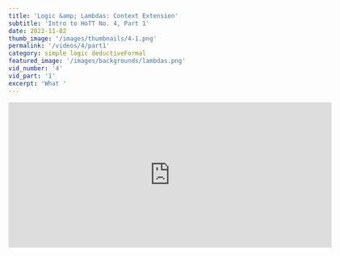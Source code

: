 ```yaml
---
title: 'Logic &amp; Lambdas: Context Extension'
subtitle: 'Intro to HoTT No. 4, Part 1'
date: 2022-11-02
thumb_image: '/images/thumbnails/4-1.png'
permalink: '/videos/4/part1'
category: simple logic deductiveFormal
featured_image: '/images/backgrounds/lambdas.png'
vid_number: '4'
vid_part: '1'
excerpt: 'What '
---
```


<iframe src="https://www.youtube.com/embed/njL-M6r4t-Y" width="640" height="288" frameborder="0" webkitallowfullscreen mozallowfullscreen allowfullscreen></iframe>
